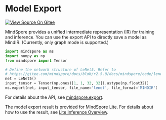 # Model Export

[![View Source On Gitee](https://mindspore-website.obs.cn-north-4.myhuaweicloud.com/website-images/r2.5.0/resource/_static/logo_source_en.svg)](https://gitee.com/mindspore/docs/blob/r2.5.0/docs/mindspore/source_en/model_infer/ms_infer/model_export.md)

MindSpore provides a unified intermediate representation (IR) for training and inference. You can use the export API to directly save a model as MindIR. (Currently, only graph mode is supported.)

```python
import mindspore as ms
import numpy as np
from mindspore import Tensor

# Define the network structure of LeNet5. Refer to
# https://gitee.com/mindspore/docs/blob/r2.5.0/docs/mindspore/code/lenet.py
net = LeNet5()
input_tensor = Tensor(np.ones([1, 1, 32, 32]).astype(np.float32))
ms.export(net, input_tensor, file_name='lenet', file_format='MINDIR')

```

For details about the API, see [mindspore.export](https://www.mindspore.cn/docs/en/r2.5.0/api_python/mindspore/mindspore.export.html?highlight=export#mindspore.export).

The model export result is provided for MindSpore Lite. For details about how to use the result, see [Lite Inference Overview](../lite_infer/overview.md).
